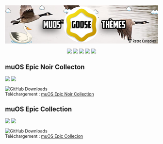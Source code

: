<p align="center" >
  <img  src="https://github.com/chronoss09/Theme-muOS-Goose/blob/main/Banniere%20goose.png" alt="Material Bread logo">
</p>

<p align="center">
 <a href="https://muos.dev">
        <img src="https://img.shields.io/badge/Platform-muOS CFW-yellox.svg" width="160"></a>
 <a href="https://www.paypal.com/paypalme/chronoss01">
        <img src="https://img.shields.io/badge/Donate-Paypal-blue.svg" width="140"></a>
 <a href="https://ko-fi.com/chronoss">
        <img src="https://img.shields.io/badge/Donate-Kofi-orange.svg" width="120"></a>
 <a href="https://github.com/chronoss09/Theme-muOS-Goose/releases/latest">
        <img src="https://img.shields.io/github/downloads/chronoss09/Theme-muOS-Goose/total.svg" width="135"></a>
 <a href="https://github.com/chronoss09/Theme-muOS-Goose/stargazers">
        <img src="https://img.shields.io/github/stars/chronoss09/Theme-muOS-Goose" width="120"></a>
</p>

## muOS Epic Noir Collecton
<img src="https://github.com/user-attachments/assets/128dc180-8efd-4158-8df6-00752bb216cf" width="400">
<img src="https://github.com/user-attachments/assets/9b425e57-6075-442e-9c42-615850b7d6e3" width="400">

![GitHub Downloads](https://img.shields.io/github/downloads/Chronoss09/Theme-muOS-Goose/mepn/total?logo=github&label=GitHub%20Downloads)  
Téléchargement : [muOS Epic Noir Collection](https://github.com/chronoss09/Theme-muOS-Goose/releases/tag/mepn)

## muOS Epic Collection
<img src="https://github.com/user-attachments/assets/de61abc1-17a6-4bcc-b9df-d6a7f1f63b3b" width="400">
<img src="https://github.com/user-attachments/assets/3c587bc9-2080-44ab-840d-32e96e7ffac1" width="400">

![GitHub Downloads](https://img.shields.io/github/downloads/Chronoss09/Theme-muOS-Goose/epmu/total?logo=github&label=GitHub%20Downloads)  
Téléchargement : [muOS Epic Collecion](https://github.com/chronoss09/Theme-muOS-Goose/releases/tag/epmu)
